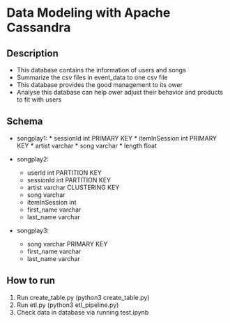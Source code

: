 # Data Modeling with Apache Cassandra

## Description
* This database contains the information of users and songs  
* Summarize the csv files in event_data to one csv file
* This database provides the good management to its ower
* Analyse this database can help ower adjust their behavior and products to fit with users

## Schema
* songplay1:
       * sessionId int PRIMARY KEY
       * itemInSession int PRIMARY KEY
       * artist varchar
       * song varchar
       * length float

* songplay2:
    * userId int PARTITION KEY 
    * sessionId int PARTITION KEY
    * artist varchar CLUSTERING KEY
    * song varchar
    * itemInSession int
    * first_name varchar
    * last_name varchar

* songplay3:
    * song varchar PRIMARY KEY
    * first_name varchar
    * last_name varchar
    
## How to run
1. Run create_table.py (python3 create_table.py)
2. Run etl.py (python3 etl_pipeline.py)
3. Check data in database via running test.ipynb
